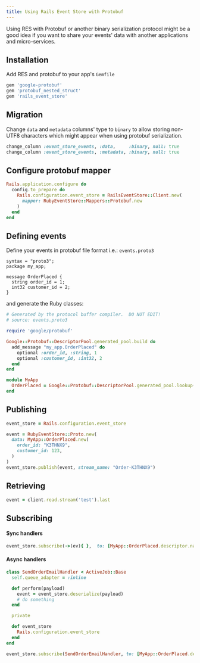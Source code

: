 ```yaml
---
title: Using Rails Event Store with Protobuf
---
```


Using RES with Protobuf or another binary serialization protocol might be a good idea if you want to share your events' data with another applications and micro-services.

## Installation

Add RES and protobuf to your app's `Gemfile`

```ruby
gem 'google-protobuf'
gem 'protobuf_nested_struct'
gem 'rails_event_store'
```

## Migration

Change `data` and `metadata` columns' type to `binary` to allow storing
non-UTF8 characters which might appear when using protobuf serialization.

```ruby
change_column :event_store_events, :data,     :binary, null: true
change_column :event_store_events, :metadata, :binary, null: true
```

## Configure protobuf mapper

```ruby
Rails.application.configure do
  config.to_prepare do
    Rails.configuration.event_store = RailsEventStore::Client.new(
      mapper: RubyEventStore::Mappers::Protobuf.new
    )
  end
end
```

## Defining events

Define your events in protobuf file format i.e.: `events.proto3`

```
syntax = "proto3";
package my_app;

message OrderPlaced {
  string order_id = 1;
  int32 customer_id = 2;
}
```

and generate the Ruby classes:

```ruby
# Generated by the protocol buffer compiler.  DO NOT EDIT!
# source: events.proto3

require 'google/protobuf'

Google::Protobuf::DescriptorPool.generated_pool.build do
  add_message "my_app.OrderPlaced" do
    optional :order_id, :string, 1
    optional :customer_id, :int32, 2
  end
end

module MyApp
  OrderPlaced = Google::Protobuf::DescriptorPool.generated_pool.lookup("my_app.OrderPlaced").msgclass
end
```

## Publishing

```ruby
event_store = Rails.configuration.event_store

event = RubyEventStore::Proto.new(
  data: MyApp::OrderPlaced.new(
    order_id: "K3THNX9",
    customer_id: 123,
  )
)
event_store.publish(event, stream_name: "Order-K3THNX9")
```

## Retrieving

```ruby
event = client.read.stream('test').last
```

## Subscribing

#### Sync handlers

```ruby
event_store.subscribe(->(ev){ },  to: [MyApp::OrderPlaced.descriptor.name])
```

#### Async handlers

```ruby
class SendOrderEmailHandler < ActiveJob::Base
  self.queue_adapter = :inline

  def perform(payload)
    event = event_store.deserialize(payload)
    # do something
  end

  private

  def event_store
    Rails.configuration.event_store
  end
end

event_store.subscribe(SendOrderEmailHandler, to: [MyApp::OrderPlaced.descriptor.name])
```
